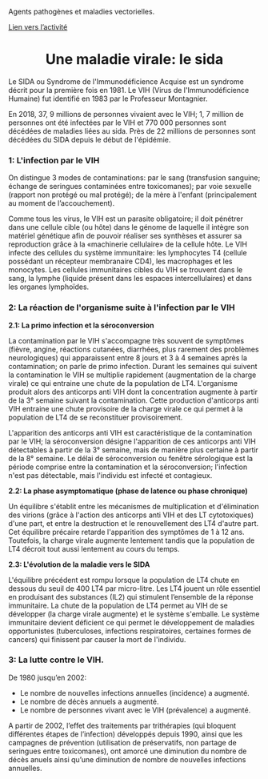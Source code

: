 Agents pathogènes et maladies vectorielles.

[Lien vers l’activité](https://ipfs.io/ipfs/Qmf3TeSsocQrAinaBXtaSYdu33qzFX6A792v74mkmwAy68)

<h1 align=center><strong>Une maladie virale: le sida</strong></h1>

Le SIDA ou Syndrome de l'Immunodéficience Acquise est un syndrome décrit pour la première fois en 1981. Le VIH (Virus de l'Immunodéficience Humaine) fut identifié en 1983 par le Professeur Montagnier. 

En 2018, 37, 9 millions de personnes vivaient avec le VIH; 1, 7 million de personnes ont été infectées par le VIH et 770 000 personnes sont décédées de maladies liées au sida. Près de 22 millions de personnes sont décédées du SIDA depuis le début de l'épidémie.

### 1: L'infection par le VIH

On distingue 3 modes de contaminations: par le sang (transfusion sanguine; échange de seringues contaminées entre toxicomanes); par voie sexuelle (rapport non protégé ou mal protégé); de la mère à l'enfant (principalement au moment de l’accouchement).

Comme tous les virus, le VIH est un parasite obligatoire; il doit pénétrer dans une cellule cible (ou hôte) dans le génome de laquelle il intègre son matériel génétique afin de pouvoir réaliser ses synthèses et assurer sa reproduction grâce à la «machinerie cellulaire» de la cellule hôte. Le VIH infecte des cellules du système immunitaire: les lymphocytes T4 (cellule possédant un récepteur membranaire CD4), les macrophages et les monocytes. Les cellules immunitaires cibles du VIH se trouvent dans le sang, la lymphe (liquide présent dans les espaces intercellulaires) et dans les organes lymphoïdes.


### 2: La réaction de l'organisme suite à l'infection par le VIH

**2.1: La primo infection et la séroconversion**

La contamination par le VIH s'accompagne très souvent de symptômes (fièvre, angine, réactions cutanées, diarrhées, plus rarement des problèmes neurologiques) qui apparaissent entre 8 jours et 3 à 4 semaines après la contamination; on parle de primo infection. Durant les semaines qui suivent la contamination le VIH se multiplie rapidement (augmentation de la charge virale) ce qui entraine une chute de la population de LT4. L'organisme produit alors des anticorps anti VIH dont la concentration augmente à partir de la 3° semaine suivant la contamination. Cette production d'anticorps anti VIH entraine une chute provisoire de la charge virale ce qui permet à la population de LT4 de se reconstituer provisoirement.

L'apparition des anticorps anti VIH est caractéristique de la contamination par le VIH; la séroconversion désigne l'apparition de ces anticorps anti VIH détectables à partir de la 3° semaine, mais de manière plus certaine à partir de la 8° semaine. Le délai de séroconversion ou fenêtre sérologique est la période comprise entre la contamination et la séroconversion; l'infection n'est pas détectable, mais l'individu est infecté et contagieux.


**2.2: La phase asymptomatique (phase de latence ou phase chronique)**

Un équilibre s'établit entre les mécanismes de multiplication et d'élimination des virions (grâce à l'action des anticorps anti VIH et des LT cytotoxiques) d'une part, et entre la destruction et le renouvellement des LT4 d'autre part. Cet équilibre précaire retarde l'apparition des symptômes de 1 à 12 ans. Toutefois, la charge virale augmente lentement tandis que la population de LT4 décroit tout aussi lentement au cours du temps.


**2.3: L'évolution de la maladie vers le SIDA**

L'équilibre précédent est rompu lorsque la population de LT4 chute en dessous du seuil de 400 LT4 par micro-litre. Les LT4 jouent un rôle essentiel en produisant des substances (IL2) qui stimulent l’ensemble de la réponse immunitaire. La chute de la population de LT4 permet au VIH de se développer (la charge virale augmente) et le système s'emballe. Le système immunitaire devient déficient ce qui permet le développement de maladies opportunistes (tuberculoses, infections respiratoires, certaines formes de cancers) qui finissent par causer la mort de l'individu.

### 3: La lutte contre le VIH.

De 1980 jusqu’en 2002:

- Le nombre de nouvelles infections annuelles (incidence) a augmenté.
- Le nombre de décès annuels a augmenté.
- Le nombre de personnes vivant avec le VIH (prévalence) a augmenté.

A partir de 2002, l’effet des traitements par trithérapies (qui bloquent différentes étapes de l’infection) développés depuis 1990, ainsi que les campagnes de prévention (utilisation de préservatifs, non partage de seringues entre toxicomanes), ont amorcé une diminution du nombre de décès anuels ainsi qu’une diminution de nombre de nouvelles infections annuelles.

